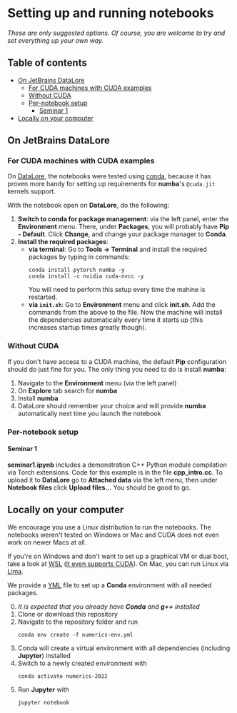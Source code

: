 # Setting up and running notebooks

*These are only suggested options.
Of course, you are welcome to try and set everything up your own way.*

## Table of contents
* [On JetBrains DataLore](#on-jetbrains-datalore)
  * [For CUDA machines with CUDA examples](#for-cuda-machines-with-cuda-examples)
  * [Without CUDA](#without-cuda)
  * [Per-notebook setup](#per-notebook-setup)
    * [Seminar 1](#seminar-1)
* [Locally on your computer](#locally-on-your-computer)

## On JetBrains DataLore

### For CUDA machines with CUDA examples

On [DataLore](https://datalore.jetbrains.com/), the notebooks were tested using [conda](https://docs.conda.io/en/latest/), because it has proven more handy for setting up requirements for **numba**'s `@cuda.jit` kernels support.

With the notebook open on **DataLore**, do the following:

1. **Switch to conda for package management**: via the left panel, enter the **Environment** menu.
There, under **Packages**, you will probably have **Pip - Default**.
Click **Change**, and change your package manager to **Conda**.
1. **Install the required packages**:
   * **via terminal**: Go to **Tools -> Terminal** and install the required packages by typing in commands:
     ```shell
     conda install pytorch numba -y
     conda install -c nvidia cuda-nvcc -y
     ```
     You will need to perform this setup every time the mahine is restarted.
   * **via `init.sh`**: Go to **Environment** menu and click **init.sh**. Add the commands from the above to the file.
   Now the machine will install the dependencies automatically every time it starts up (this increases startup times greatly though).

### Without CUDA

If you don't have access to a CUDA machine, the default **Pip** configuration should do just fine for you.
The only thing you need to do is install **numba**:
1. Navigate to the **Environment** menu (via the left panel)
2. On **Explore** tab search for **numba**
3. Install **numba**
4. DataLore should remember your choice and will provide **numba** automatically next time you launch the notebook

### Per-notebook setup

#### Seminar 1

**seminar1.ipynb** includes a demonstration C++ Python module compilation via Torch extensions.
Code for this example is in the file **cpp_intro.cc**.
To upload it to **DataLore** go to **Attached data** via the left menu, then under **Notebook files** click **Upload files...**
You should be good to go.

## Locally on your computer

We encourage you use a Linux distribution to run the notebooks.
The notebooks weren't tested on Windows or Mac and CUDA does not even work on newer Macs at all.

If you're on Windows and don't want to set up a graphical VM or dual boot, take a look at [WSL](https://learn.microsoft.com/en-us/windows/wsl/install) ([it even supports CUDA](https://docs.nvidia.com/cuda/wsl-user-guide/index.html)).
On Mac, you can run Linux via [Lima](https://github.com/lima-vm/lima).

We provide a [YML](numerics-env.yml) file to set up a **Conda** environment with all needed packages.

0. _It is expected that you already have **Conda** and **g++** installed_
1. Clone or download this repository
1. Navigate to the repository folder and run
   ```
   conda env create -f numerics-env.yml
   ```
1. Conda will create a virtual environment with all dependencies (including **Jupyter**) installed
1. Switch to a newly created environment with
   ```
   conda activate numerics-2022
   ```
1. Run **Jupyter** with
   ```
   jupyter notebook
   ```

